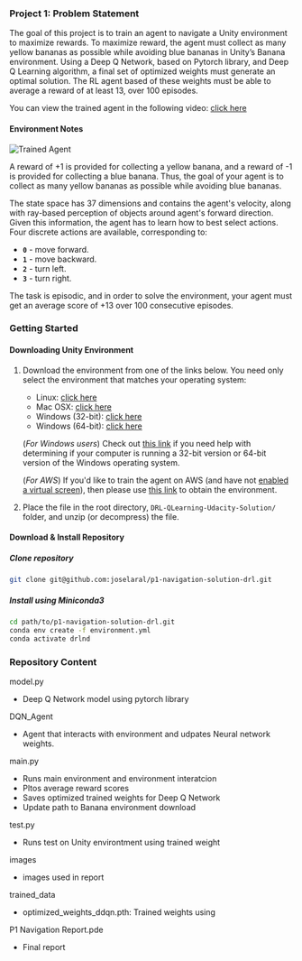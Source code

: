 [//]: # (Image References)

[image1]: https://user-images.githubusercontent.com/10624937/42135619-d90f2f28-7d12-11e8-8823-82b970a54d7e.gif "Trained Agent"

### Project 1: Problem Statement

The goal of this project is to train an agent to navigate a Unity environment to maximize rewards. To maximize reward, the agent must collect as many yellow bananas as possible while avoiding blue bananas in Unity’s Banana environment. 
Using a Deep Q Network, based on Pytorch library, and Deep Q Learning algorithm, a final set of optimized weights must generate an optimal solution. The RL agent based of these weights must be able to average a reward of at least 13, over 100 episodes. 

You can view the trained agent in the following video: [click here](https://youtu.be/MOz6D0dSNLA)


#### Environment Notes

![Trained Agent][image1]

A reward of +1 is provided for collecting a yellow banana, and a reward of -1 is provided for collecting a blue banana.  Thus, the goal of your agent is to collect as many yellow bananas as possible while avoiding blue bananas.  

The state space has 37 dimensions and contains the agent's velocity, along with ray-based perception of objects around agent's forward direction.  Given this information, the agent has to learn how to best select actions.  Four discrete actions are available, corresponding to:
- **`0`** - move forward.
- **`1`** - move backward.
- **`2`** - turn left.
- **`3`** - turn right.

The task is episodic, and in order to solve the environment, your agent must get an average score of +13 over 100 consecutive episodes.


### Getting Started

#### Downloading Unity Environment
1. Download the environment from one of the links below.  You need only select the environment that matches your operating system:
    - Linux: [click here](https://s3-us-west-1.amazonaws.com/udacity-drlnd/P1/Banana/Banana_Linux.zip)
    - Mac OSX: [click here](https://s3-us-west-1.amazonaws.com/udacity-drlnd/P1/Banana/Banana.app.zip)
    - Windows (32-bit): [click here](https://s3-us-west-1.amazonaws.com/udacity-drlnd/P1/Banana/Banana_Windows_x86.zip)
    - Windows (64-bit): [click here](https://s3-us-west-1.amazonaws.com/udacity-drlnd/P1/Banana/Banana_Windows_x86_64.zip)
    
    (_For Windows users_) Check out [this link](https://support.microsoft.com/en-us/help/827218/how-to-determine-whether-a-computer-is-running-a-32-bit-version-or-64) if you need help with determining if your computer is running a 32-bit version or 64-bit version of the Windows operating system.

    (_For AWS_) If you'd like to train the agent on AWS (and have not [enabled a virtual screen](https://github.com/Unity-Technologies/ml-agents/blob/master/docs/Training-on-Amazon-Web-Service.md)), then please use [this link](https://s3-us-west-1.amazonaws.com/udacity-drlnd/P1/Banana/Banana_Linux_NoVis.zip) to obtain the environment.


2. Place the file in the root directory, `DRL-QLearning-Udacity-Solution/` folder, and unzip (or decompress) the file. 

#### Download & Install Repository


##### Clone repository
```bash
git clone git@github.com:joselaral/p1-navigation-solution-drl.git
```

##### Install using Miniconda3
``` bash
cd path/to/p1-navigation-solution-drl.git
conda env create -f environment.yml
conda activate drlnd
```

### Repository Content

model.py
- Deep Q Network model using pytorch library

DQN_Agent
- Agent that interacts with environment and udpates Neural network weights.

main.py
- Runs main environment and environment interatcion
- Pltos average reward scores
- Saves optimized trained weights for Deep Q Network 
- Update path to Banana environment download

test.py
- Runs test on Unity environtment using trained weight

images
- images used in report

trained_data
- optimized_weights_ddqn.pth: Trained weights using

P1 Navigation Report.pde
- Final report
### 

